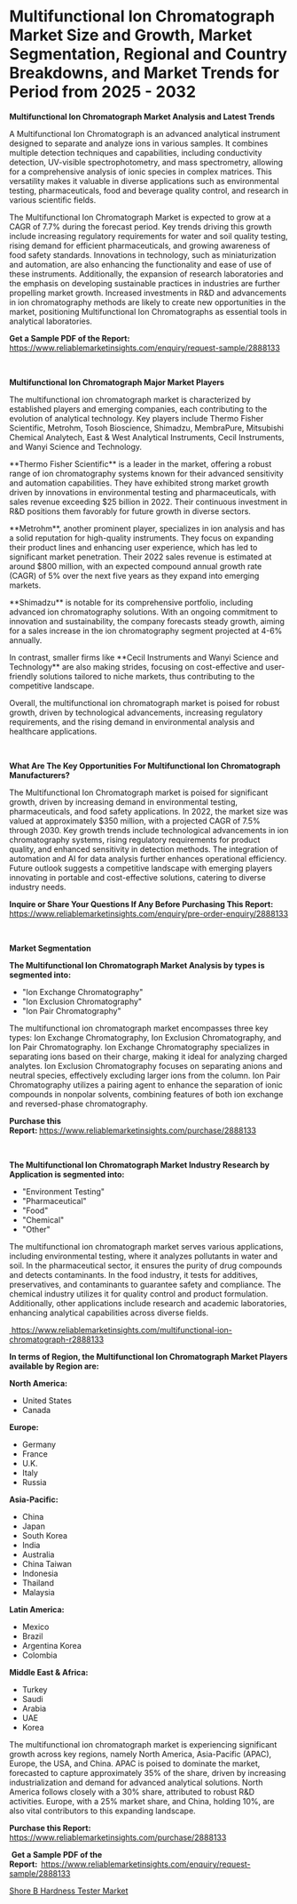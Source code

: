 <p><h1>Multifunctional Ion Chromatograph Market Size and Growth, Market Segmentation, Regional and Country Breakdowns, and Market Trends for Period from 2025 -  2032</h1></p><p><strong>Multifunctional Ion Chromatograph Market Analysis and Latest Trends</strong></p>
<p><p>A Multifunctional Ion Chromatograph is an advanced analytical instrument designed to separate and analyze ions in various samples. It combines multiple detection techniques and capabilities, including conductivity detection, UV-visible spectrophotometry, and mass spectrometry, allowing for a comprehensive analysis of ionic species in complex matrices. This versatility makes it valuable in diverse applications such as environmental testing, pharmaceuticals, food and beverage quality control, and research in various scientific fields.</p><p>The Multifunctional Ion Chromatograph Market is expected to grow at a CAGR of 7.7% during the forecast period. Key trends driving this growth include increasing regulatory requirements for water and soil quality testing, rising demand for efficient pharmaceuticals, and growing awareness of food safety standards. Innovations in technology, such as miniaturization and automation, are also enhancing the functionality and ease of use of these instruments. Additionally, the expansion of research laboratories and the emphasis on developing sustainable practices in industries are further propelling market growth. Increased investments in R&D and advancements in ion chromatography methods are likely to create new opportunities in the market, positioning Multifunctional Ion Chromatographs as essential tools in analytical laboratories.</p></p>
<p><strong>Get a Sample PDF of the Report:&nbsp;</strong> <a href="https://www.reliablemarketinsights.com/enquiry/request-sample/2888133?utm_campaign=2535&utm_medium=2&utm_source=Github&utm_content=ia&utm_term=14032025&utm_id=multifunctional-ion-chromatograph">https://www.reliablemarketinsights.com/enquiry/request-sample/2888133</a></p>
<p>&nbsp;</p>
<p><strong>Multifunctional Ion Chromatograph Major Market Players</strong></p>
<p><p>The multifunctional ion chromatograph market is characterized by established players and emerging companies, each contributing to the evolution of analytical technology. Key players include Thermo Fisher Scientific, Metrohm, Tosoh Bioscience, Shimadzu, MembraPure, Mitsubishi Chemical Analytech, East & West Analytical Instruments, Cecil Instruments, and Wanyi Science and Technology.</p><p>**Thermo Fisher Scientific** is a leader in the market, offering a robust range of ion chromatography systems known for their advanced sensitivity and automation capabilities. They have exhibited strong market growth driven by innovations in environmental testing and pharmaceuticals, with sales revenue exceeding $25 billion in 2022. Their continuous investment in R&D positions them favorably for future growth in diverse sectors.</p><p>**Metrohm**, another prominent player, specializes in ion analysis and has a solid reputation for high-quality instruments. They focus on expanding their product lines and enhancing user experience, which has led to significant market penetration. Their 2022 sales revenue is estimated at around $800 million, with an expected compound annual growth rate (CAGR) of 5% over the next five years as they expand into emerging markets.</p><p>**Shimadzu** is notable for its comprehensive portfolio, including advanced ion chromatography solutions. With an ongoing commitment to innovation and sustainability, the company forecasts steady growth, aiming for a sales increase in the ion chromatography segment projected at 4-6% annually.</p><p>In contrast, smaller firms like **Cecil Instruments and Wanyi Science and Technology** are also making strides, focusing on cost-effective and user-friendly solutions tailored to niche markets, thus contributing to the competitive landscape. </p><p>Overall, the multifunctional ion chromatograph market is poised for robust growth, driven by technological advancements, increasing regulatory requirements, and the rising demand in environmental analysis and healthcare applications.</p></p>
<p>&nbsp;</p>
<p><strong>What Are The Key Opportunities For Multifunctional Ion Chromatograph Manufacturers?</strong></p>
<p><p>The Multifunctional Ion Chromatograph market is poised for significant growth, driven by increasing demand in environmental testing, pharmaceuticals, and food safety applications. In 2022, the market size was valued at approximately $350 million, with a projected CAGR of 7.5% through 2030. Key growth trends include technological advancements in ion chromatography systems, rising regulatory requirements for product quality, and enhanced sensitivity in detection methods. The integration of automation and AI for data analysis further enhances operational efficiency. Future outlook suggests a competitive landscape with emerging players innovating in portable and cost-effective solutions, catering to diverse industry needs.</p></p>
<p><strong>Inquire or Share Your Questions If Any Before Purchasing This Report:</strong> <a href="https://www.reliablemarketinsights.com/enquiry/pre-order-enquiry/2888133?utm_campaign=2535&utm_medium=2&utm_source=Github&utm_content=ia&utm_term=14032025&utm_id=multifunctional-ion-chromatograph">https://www.reliablemarketinsights.com/enquiry/pre-order-enquiry/2888133</a></p>
<p>&nbsp;</p>
<p><strong>Market Segmentation</strong></p>
<p><strong>The Multifunctional Ion Chromatograph Market Analysis by types is segmented into:</strong></p>
<p><ul><li>"Ion Exchange Chromatography"</li><li>"Ion Exclusion Chromatography"</li><li>"Ion Pair Chromatography"</li></ul></p>
<p><p>The multifunctional ion chromatograph market encompasses three key types: Ion Exchange Chromatography, Ion Exclusion Chromatography, and Ion Pair Chromatography. Ion Exchange Chromatography specializes in separating ions based on their charge, making it ideal for analyzing charged analytes. Ion Exclusion Chromatography focuses on separating anions and neutral species, effectively excluding larger ions from the column. Ion Pair Chromatography utilizes a pairing agent to enhance the separation of ionic compounds in nonpolar solvents, combining features of both ion exchange and reversed-phase chromatography.</p></p>
<p><strong>Purchase this Report:&nbsp;</strong><a href="https://www.reliablemarketinsights.com/purchase/2888133?utm_campaign=2535&utm_medium=2&utm_source=Github&utm_content=ia&utm_term=14032025&utm_id=multifunctional-ion-chromatograph">https://www.reliablemarketinsights.com/purchase/2888133</a></p>
<p>&nbsp;</p>
<p><strong>The Multifunctional Ion Chromatograph Market Industry Research by Application is segmented into:</strong></p>
<p><ul><li>"Environment Testing"</li><li>"Pharmaceutical"</li><li>"Food"</li><li>"Chemical"</li><li>"Other"</li></ul></p>
<p><p>The multifunctional ion chromatograph market serves various applications, including environmental testing, where it analyzes pollutants in water and soil. In the pharmaceutical sector, it ensures the purity of drug compounds and detects contaminants. In the food industry, it tests for additives, preservatives, and contaminants to guarantee safety and compliance. The chemical industry utilizes it for quality control and product formulation. Additionally, other applications include research and academic laboratories, enhancing analytical capabilities across diverse fields.</p></p>
<p><a href="https://www.reliablemarketinsights.com/multifunctional-ion-chromatograph-r2888133?utm_campaign=2535&utm_medium=2&utm_source=Github&utm_content=ia&utm_term=14032025&utm_id=multifunctional-ion-chromatograph">&nbsp;https://www.reliablemarketinsights.com/multifunctional-ion-chromatograph-r2888133</a></p>
<p><strong>In terms of Region, the Multifunctional Ion Chromatograph Market Players available by Region are:</strong></p>
<p>
    <p> <strong> North America: </strong>
        <ul>
            <li>United States</li>
            <li>Canada</li>
        </ul>
        </p> 
    <p> <strong> Europe: </strong>
        <ul>
            <li>Germany</li>
            <li>France</li>
            <li>U.K.</li>
            <li>Italy</li>
            <li>Russia</li>
        </ul>
        </p> 
    <p> <strong> Asia-Pacific: </strong>
        <ul>
            <li>China</li>
            <li>Japan</li>
            <li>South Korea</li>
            <li>India</li>
            <li>Australia</li>
            <li>China Taiwan</li>
            <li>Indonesia</li>
            <li>Thailand</li>
            <li>Malaysia</li>
        </ul>
        </p> 
    <p> <strong> Latin America: </strong>
        <ul>
            <li>Mexico</li>
            <li>Brazil</li>
            <li>Argentina Korea</li>
            <li>Colombia</li>
        </ul>
        </p> 
    <p> <strong> Middle East & Africa: </strong>
        <ul>
            <li>Turkey</li>
            <li>Saudi</li>
            <li>Arabia</li>
            <li>UAE</li>
            <li>Korea</li>
        </ul>
    </p>
    </p>
<p><p>The multifunctional ion chromatograph market is experiencing significant growth across key regions, namely North America, Asia-Pacific (APAC), Europe, the USA, and China. APAC is poised to dominate the market, forecasted to capture approximately 35% of the share, driven by increasing industrialization and demand for advanced analytical solutions. North America follows closely with a 30% share, attributed to robust R&D activities. Europe, with a 25% market share, and China, holding 10%, are also vital contributors to this expanding landscape.</p></p>
<p><strong>Purchase this Report: </strong><a href="https://www.reliablemarketinsights.com/purchase/2888133?utm_campaign=2535&utm_medium=2&utm_source=Github&utm_content=ia&utm_term=14032025&utm_id=multifunctional-ion-chromatograph">https://www.reliablemarketinsights.com/purchase/2888133</a></p>
<p>&nbsp;<strong>Get a Sample PDF of the Report:&nbsp;&nbsp;</strong><a href="https://www.reliablemarketinsights.com/enquiry/request-sample/2888133?utm_campaign=2535&utm_medium=2&utm_source=Github&utm_content=ia&utm_term=14032025&utm_id=multifunctional-ion-chromatograph">https://www.reliablemarketinsights.com/enquiry/request-sample/2888133</a></p>
<p><strong></strong></p>
<p><p><a href="https://github.com/sherikacas30/Market-Research-Report-List-1/blob/main/shore-b-hardness-tester-market.md?utm_campaign=2535&utm_medium=2&utm_source=Github&utm_content=ia&utm_term=14032025&utm_id=multifunctional-ion-chromatograph">Shore B Hardness Tester Market</a></p></p>